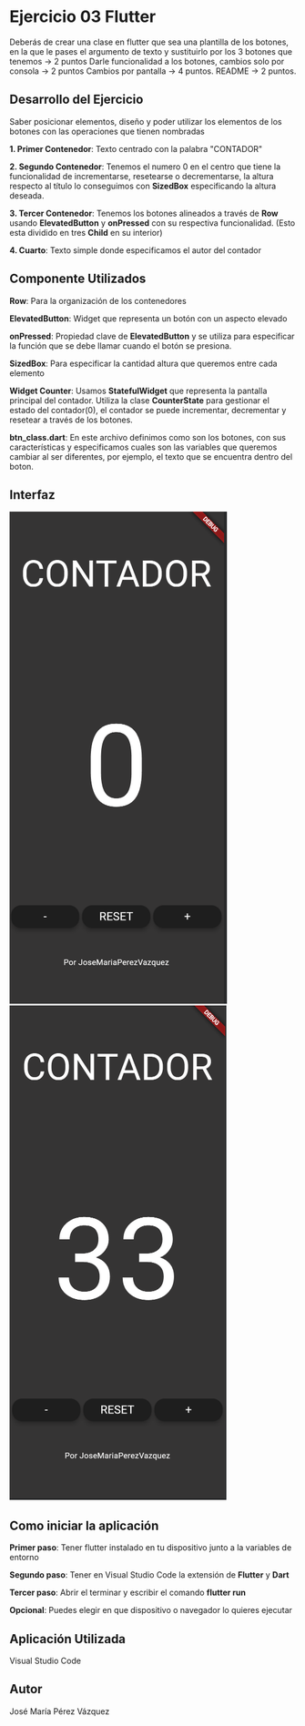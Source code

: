 # Ejercicio 03 Flutter
Deberás de crear una clase en flutter que sea una plantilla de los botones, en la que le pases el argumento de texto y sustituirlo por los 3 botones que tenemos → 2 puntos
Darle funcionalidad a los botones, cambios solo por consola → 2 puntos
Cambios por pantalla → 4 puntos.
README → 2 puntos.

## Desarrollo del Ejercicio
Saber posicionar elementos, diseño y poder utilizar los elementos de los botones con las operaciones que tienen nombradas

**1. Primer Contenedor**: Texto centrado con la palabra "CONTADOR" 

**2. Segundo Contenedor**: Tenemos el numero 0 en el centro que tiene la funcionalidad de incrementarse, resetearse o decrementarse, la altura respecto al título lo conseguimos con **SizedBox** especificando la altura deseada.

**3. Tercer Contenedor**: Tenemos los botones alineados a través de **Row** usando **ElevatedButton** y **onPressed** con su respectiva funcionalidad. (Esto esta dividido en tres **Child** en su interior)

**4. Cuarto**: Texto simple donde especificamos el autor del contador

## Componente Utilizados
**Row**: Para la organización de los contenedores

**ElevatedButton**: Widget que representa un botón con un aspecto elevado

**onPressed**: Propiedad clave de **ElevatedButton** y se utiliza para especificar la función que se debe llamar cuando el botón se presiona.

**SizedBox**: Para especificar la cantidad altura que queremos entre cada elemento

**Widget Counter**: Usamos **StatefulWidget** que representa la pantalla principal del contador. Utiliza la clase **CounterState** para gestionar el estado del contador(0), el contador se puede incrementar, decrementar y resetear a través de los botones.

**btn_class.dart**: En este archivo definimos como son los botones, con sus características y especificamos cuales son las variables que queremos cambiar al ser diferentes, por ejemplo, el texto que se encuentra dentro del boton.

## Interfaz

![](img/inicial.png)
![](img/suma.png)

## Como iniciar la aplicación

**Primer paso**: Tener flutter instalado en tu dispositivo junto a la variables de entorno

**Segundo paso**: Tener en Visual Studio Code la extensión de **Flutter** y **Dart**

**Tercer paso**: Abrir el terminar y escribir el comando **flutter run**

**Opcional**: Puedes elegir en que dispositivo o navegador lo quieres ejecutar

## Aplicación Utilizada
Visual Studio Code

## Autor
José María Pérez Vázquez


